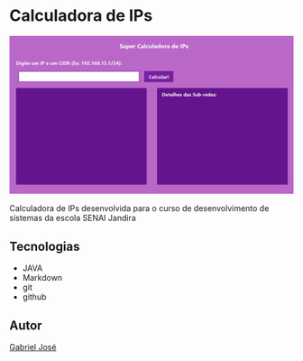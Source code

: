 # Calculadora de IPs

![](foto.png)

Calculadora de IPs desenvolvida para o curso de desenvolvimento de sistemas da escola SENAI Jandira

## Tecnologias
* JAVA
* Markdown
* git
* github

## Autor
[Gabriel José](https://www.linkedin.com/in/gabriel-jos%C3%A9-a4711a312/)
